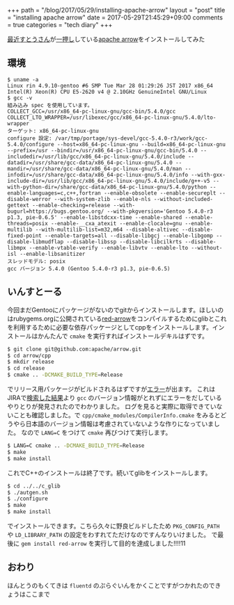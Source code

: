 +++
path = "/blog/2017/05/29/installing-apache-arrow"
layout = "post"
title = "installing apache arrow"
date = 2017-05-29T21:45:29+09:00
comments = true
categories = "tech diary"
+++

[最近](https://slide.rabbit-shocker.org/authors/kou/nagoya-rubykaigi-03/)[すとうさん](https://github.com/kou)が[一押し](https://slide.rabbit-shocker.org/authors/kou/data-science-rb/)している[apache arrow](https://arrow.apache.org/)をインストールしてみた

## 環境
```
$ uname -a
Linux rin 4.9.10-gentoo #6 SMP Tue Mar 28 01:29:26 JST 2017 x86_64 Intel(R) Xeon(R) CPU E5-2620 v4 @ 2.10GHz GenuineIntel GNU/Linux
$ gcc -v
組み込み spec を使用しています。
COLLECT_GCC=/usr/x86_64-pc-linux-gnu/gcc-bin/5.4.0/gcc
COLLECT_LTO_WRAPPER=/usr/libexec/gcc/x86_64-pc-linux-gnu/5.4.0/lto-wrapper
ターゲット: x86_64-pc-linux-gnu
configure 設定: /var/tmp/portage/sys-devel/gcc-5.4.0-r3/work/gcc-5.4.0/configure --host=x86_64-pc-linux-gnu --build=x86_64-pc-linux-gnu --prefix=/usr --bindir=/usr/x86_64-pc-linux-gnu/gcc-bin/5.4.0 --includedir=/usr/lib/gcc/x86_64-pc-linux-gnu/5.4.0/include --datadir=/usr/share/gcc-data/x86_64-pc-linux-gnu/5.4.0 --mandir=/usr/share/gcc-data/x86_64-pc-linux-gnu/5.4.0/man --infodir=/usr/share/gcc-data/x86_64-pc-linux-gnu/5.4.0/info --with-gxx-include-dir=/usr/lib/gcc/x86_64-pc-linux-gnu/5.4.0/include/g++-v5 --with-python-dir=/share/gcc-data/x86_64-pc-linux-gnu/5.4.0/python --enable-languages=c,c++,fortran --enable-obsolete --enable-secureplt --disable-werror --with-system-zlib --enable-nls --without-included-gettext --enable-checking=release --with-bugurl=https://bugs.gentoo.org/ --with-pkgversion='Gentoo 5.4.0-r3 p1.3, pie-0.6.5' --enable-libstdcxx-time --enable-shared --enable-threads=posix --enable-__cxa_atexit --enable-clocale=gnu --enable-multilib --with-multilib-list=m32,m64 --disable-altivec --disable-fixed-point --enable-targets=all --disable-libgcj --enable-libgomp --disable-libmudflap --disable-libssp --disable-libcilkrts --disable-libmpx --enable-vtable-verify --enable-libvtv --enable-lto --without-isl --enable-libsanitizer
スレッドモデル: posix
gcc バージョン 5.4.0 (Gentoo 5.4.0-r3 p1.3, pie-0.6.5)
```

## いんすとーる

今回まだGentooにパッケージがないのでgitからインストールします。ほしいのはrubygems.orgに公開されている[red-arrow](https://rubygems.org/gems/red-arrow)をコンパイルするためにglibとこれを利用するために必要な依存パッケージとしてcppをインストールします。インストールはかんたんで `cmake` を実行すればインストールデキルはずです。

```bash
$ git clone git@github.com:apache/arrow.git
$ cd arrow/cpp
$ mkdir release
$ cd release
$ cmake .. -DCMAKE_BUILD_TYPE=Release
```

でリリース用パッケージがビルドされるはずですが[エラー](https://gist.github.com/katsyoshi/4486792ad43feae4d690d589dac1a157)が出ます。
これはJIRAで[検索した結果](https://issues.apache.org/jira/browse/ARROW-667)より `gcc` のバージョン情報がとれずにエラーをだしているやりとりが発見されたのでわかりました。
ログを見ると実際に取得できていないことも確認しました。で `cpp/cmake_modules/CompilerInfo.cmake` をみるとどうやら日本語のバージョン情報は考慮されていないような作りになっていました。
なので `LANG=C` をつけて `cmake` 再びつけて実行します。

```bash
$ LANG=C cmake .. -DCMAKE_BUILD_TYPE=Release
$ make
$ make install
```

これでC++のインストールは終了です。続いてglibをインストールします。

```bash
$ cd ../../c_glib
$ ./autgen.sh
$ ./configure
$ make
$ make install
```

でインストールできます。こちら久々に野良ビルドしたため `PKG_CONFIG_PATH` や `LD_LIBRARY_PATH` の設定をわすれてただけなのですんなりいけました。
で最後に `gem install red-arrow` を実行して目的を達成しました!!!!11

## おわり
ほんとうのもくてきは `fluentd` のぷらぐいんをかくことですがつかれたのできょうはここまで
